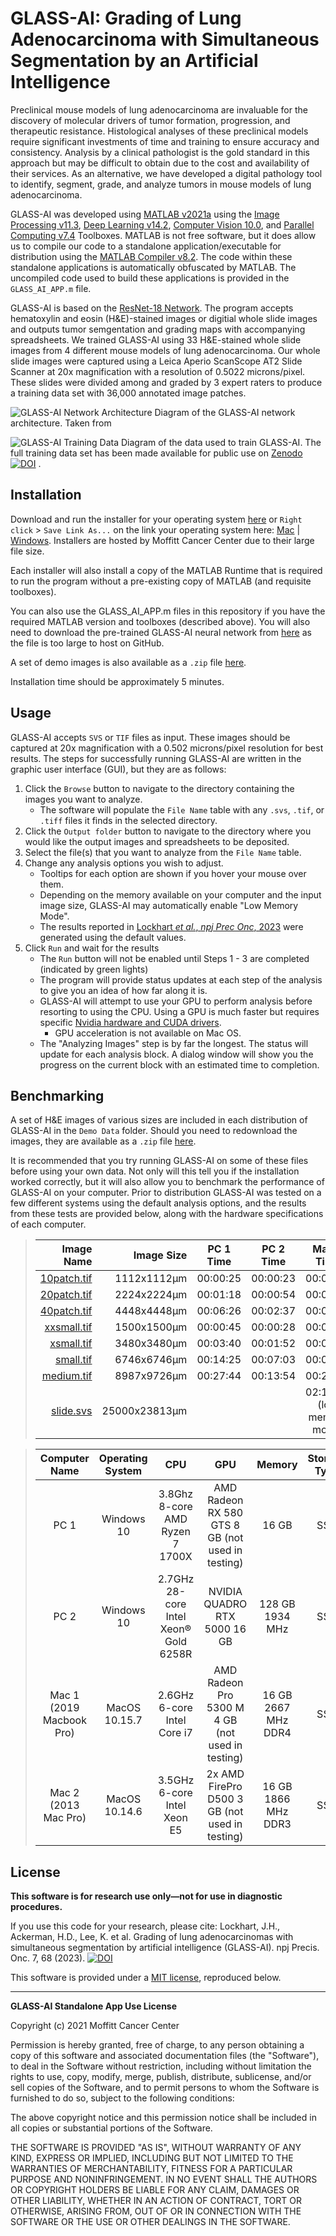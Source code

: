 # GLASS-AI: Grading of Lung Adenocarcinoma with Simultaneous Segmentation by an Artificial Intelligence

Preclinical mouse models of lung adenocarcinoma are invaluable for the discovery of molecular drivers of tumor formation, progression, and therapeutic resistance. Histological analyses of these preclinical models require significant investments of time and training to ensure accuracy and consistency. Analysis by a clinical pathologist is the gold standard in this approach but may be difficult to obtain due to the cost and availability of their services. As an alternative, we have developed a digital pathology tool to identify, segment, grade, and analyze tumors in mouse models of lung adenocarcinoma. 

GLASS-AI was developed using [MATLAB v2021a](https://www.mathworks.com/products/matlab.html) using the [Image Processing v11.3](https://www.mathworks.com/products/image.html), [Deep Learning v14.2](https://www.mathworks.com/products/deep-learning.html), [Computer Vision 10.0](https://www.mathworks.com/products/computer-vision.html), and [Parallel Computing v7.4](https://www.mathworks.com/products/parallel-computing.html) Toolboxes. MATLAB is not free software, but it does allow us to compile our code to a standalone application/executable for distribution using the [MATLAB Compiler v8.2](https://www.mathworks.com/products/compiler.html). The code within these standalone applications is automatically obfuscated by MATLAB. The uncompiled code used to build these applications is provided in the `GLASS_AI_APP.m` file.

GLASS-AI is based on the [ResNet-18 Network](https://www.mathworks.com/matlabcentral/fileexchange/68261-deep-learning-toolbox-model-for-resnet-18-network). The program accepts hematoxylin and eosin (H&E)-stained images or digitial whole slide images and outputs tumor semgentation and grading maps with accompanying spreadsheets. We trained GLASS-AI using 33 H&E-stained whole slide images from 4 different mouse models of lung adenocarcinoma. Our whole slide images were captured using a Leica Aperio ScanScope AT2 Slide Scanner at 20x magnification with a resolution of 0.5022 microns/pixel. These slides were divided among and graded by 3 expert raters to produce a training data set with 36,000 annotated image patches. 

![GLASS-AI Network Architecture](https://user-images.githubusercontent.com/43050409/141231551-a65dc8c0-5cd9-4cdc-8488-9b95a634e948.png)
Diagram of the GLASS-AI network architecture. Taken from 

![GLASS-AI Training Data](https://user-images.githubusercontent.com/43050409/141231991-ebf9389e-086c-4fef-86d9-dfec65c08b4a.png)
Diagram of the data used to train GLASS-AI. The full training data set has been made available for public use on [Zenodo](doi.org/10.5281/zenodo.7967749) [![DOI](https://zenodo.org/badge/DOI/10.5281/zenodo.7967749.svg)](https://doi.org/10.5281/zenodo.7967749)
.

## Installation
Download and run the installer for your operating system [here](http://timex.moffitt.org/GLASS-AI/) or `Right click` > `Save Link As...` on the link your operating system here: [Mac](http://timex.moffitt.org/GLASS-AI/Installers/GLASS-AI_installer_Mac.app.zip)  |  [Windows](http://timex.moffitt.org/GLASS-AI/Installers/GLASS_AI_Installer_Win.zip). Installers are hosted by Moffitt Cancer Center due to their large file size. 

Each installer will also install a copy of the MATLAB Runtime that is required to run the program without a pre-existing copy of MATLAB (and requisite toolboxes). 

You can also use the GLASS_AI_APP.m files in this repository if you have the required MATLAB version and toolboxes (described above). You will also need to download the pre-trained GLASS-AI neural network from [here](http://timex.moffitt.org/GLASS-AI/Resources/Net/) as the file is too large to host on GitHub.

A set of demo images is also available as a `.zip` file [here](http://timex.moffitt.org/GLASS-AI/Resources/Demo_images/).

Installation time should be approximately 5 minutes.

## Usage
GLASS-AI accepts `SVS` or `TIF` files as input. These images should be captured at 20x magnification with a 0.502 microns/pixel resolution for best results.
The steps for successfully running GLASS-AI are written in the graphic user interface (GUI), but they are as follows:
1. Click the `Browse` button to navigate to the directory containing the images you want to analyze.
   - The software will populate the `File Name` table with any `.svs`, `.tif`, or `.tiff` files it finds in the selected directory.
2. Click the `Output folder` button to navigate to the directory where you would like the output images and spreadsheets to be deposited.
3. Select the file(s) that you want to analyze from the `File Name` table.
4. Change any analysis options you wish to adjust.
   - Tooltips for each option are shown if you hover your mouse over them.
   - Depending on the memory available on your computer and the input image size, GLASS-AI may automatically enable "Low Memory Mode".
   - The results reported in [Lockhart *et al.*, *npj Prec Onc*, 2023](https://doi.org/10.1038/s41698-023-00419-3) were generated using the default values.
5.  Click `Run` and wait for the results
    - The `Run` button will not be enabled until Steps 1 - 3 are completed (indicated by green lights)
    - The program will provide status updates at each step of the analysis to give you an idea of how far along it is.
    - GLASS-AI will attempt to use your GPU to perform analysis before resorting to using the CPU. Using a GPU is much faster but requires specific [Nvidia hardware and CUDA drivers](https://www.mathworks.com/help/parallel-computing/gpu-support-by-release.html).
      - GPU acceleration is not available on Mac OS. 
    - The "Analyzing Images" step is by far the longest. The status will update for each analysis block. A dialog window will show you the progress on the current block with an estimated time to completion.
    

## Benchmarking
A set of H&E images of various sizes are included in each distribution of GLASS-AI in the `Demo Data` folder. Should you need to redownload the images, they are available as a `.zip` file [here](http://timex.moffitt.org/GLASS-AI/Resources/Demo_images/).

It is recommended that you try running GLASS-AI on some of these files before using your own data. Not only will this tell you if the installation worked correctly, but it will also allow you to benchmark the performance of GLASS-AI on your computer. Prior to distribution GLASS-AI was tested on a few different systems using the default analysis options, and the results from these tests are provided below, along with the hardware specifications of each computer.

> Image Name | Image Size  | PC 1 Time | PC 2 Time | Mac 1 Time | Mac 2 Time
> ----------:|------------:|:---------:|:---------:|:----------:|:---------:
> [10patch.tif](http://timex.moffitt.org/GLASS-AI/Resources/Demo_images/10patch.tif)| 1112x1112µm | 00:00:25 | 00:00:23 | 00:00:26 | 00:00:32
> [20patch.tif](http://timex.moffitt.org/GLASS-AI/Resources/Demo_images/20patch.tif)| 2224x2224µm | 00:01:18 | 00:00:54 | 00:01:07 | 00:01:20
> [40patch.tif](http://timex.moffitt.org/GLASS-AI/Resources/Demo_images/40patch.tif)| 4448x4448µm | 00:06:26 | 00:02:37 | 00:04:30 | 00:05:25
> [xxsmall.tif](http://timex.moffitt.org/GLASS-AI/Resources/Demo_images/XXSmall.tif)| 1500x1500µm | 00:00:45 | 00:00:28 | 00:00:57 | 00:00:39
> [xsmall.tif](http://timex.moffitt.org/GLASS-AI/Resources/Demo_images/XSmall.tif)| 3480x3480µm | 00:03:40 |  00:01:52 | 00:02:36 | 00:03:15
> [small.tif](http://timex.moffitt.org/GLASS-AI/Resources/Demo_images/Small.tif)| 6746x6746µm | 00:14:25 | 00:07:03 | 00:09:39 | 00:12:05
> [medium.tif](http://timex.moffitt.org/GLASS-AI/Resources/Demo_images/Medium.tif)| 8987x9726µm | 00:27:44 | 00:13:54 | 00:20:59 | 00:25:23
> [slide.svs](http://timex.moffitt.org/GLASS-AI/Resources/Demo_images/whole%20slide.svs)|25000x23813µm|           |           | 02:18:48 <br>(low memory mode) | 03:10:43

> Computer Name | Operating System | CPU                         | GPU                                             | Memory              | Storage Type
> :------------:|:----------------:|:---------------------------:|:-----------------------------------------------:|:-------------------:|:------------:
> PC 1          | Windows 10       | 3.8Ghz 8-core AMD Ryzen 7 1700X | AMD Radeon RX 580 GTS 8 GB (not used in testing)| 16 GB | SSD
> PC 2          | Windows 10       | 2.7GHz 28-core Intel Xeon® Gold 6258R | NVIDIA QUADRO RTX 5000 16 GB| 128 GB 1934 MHz | SSD
> Mac 1 (2019 Macbook Pro)        | MacOS 10.15.7    | 2.6GHz 6-core Intel Core i7 | AMD Radeon Pro 5300 M 4 GB (not used in testing)| 16 GB 2667 MHz DDR4 | SSD
> Mac 2 (2013 Mac Pro)       | MacOS 10.14.6    | 3.5GHz 6-core Intel Xeon E5 | 2x AMD FirePro D500 3 GB (not used in testing)  | 16 GB 1866 MHz DDR3 | SSD


## License
**This software is for research use only—not for use in diagnostic procedures.** 

If you use this code for your research, please cite: Lockhart, J.H., Ackerman, H.D., Lee, K. et al. Grading of lung adenocarcinomas with simultaneous segmentation by artificial intelligence (GLASS-AI). npj Precis. Onc. 7, 68 (2023). [![DOI](https://zenodo.org/badge/DOI/10.1038/s41698-023-00419-3.svg)](https://doi.org/10.1038/s41698-023-00419-3)

This software is provided under a [MIT license](https://choosealicense.com/licenses/mit/), reproduced below.

---

**GLASS-AI Standalone App Use License**

Copyright (c) 2021 Moffitt Cancer Center

Permission is hereby granted, free of charge, to any person obtaining a copy
of this software and associated documentation files (the "Software"), to deal
in the Software without restriction, including without limitation the rights
to use, copy, modify, merge, publish, distribute, sublicense, and/or sell
copies of the Software, and to permit persons to whom the Software is
furnished to do so, subject to the following conditions:

The above copyright notice and this permission notice shall be included in all
copies or substantial portions of the Software.

THE SOFTWARE IS PROVIDED "AS IS", WITHOUT WARRANTY OF ANY KIND, EXPRESS OR
IMPLIED, INCLUDING BUT NOT LIMITED TO THE WARRANTIES OF MERCHANTABILITY,
FITNESS FOR A PARTICULAR PURPOSE AND NONINFRINGEMENT. IN NO EVENT SHALL THE
AUTHORS OR COPYRIGHT HOLDERS BE LIABLE FOR ANY CLAIM, DAMAGES OR OTHER
LIABILITY, WHETHER IN AN ACTION OF CONTRACT, TORT OR OTHERWISE, ARISING FROM,
OUT OF OR IN CONNECTION WITH THE SOFTWARE OR THE USE OR OTHER DEALINGS IN THE
SOFTWARE.

